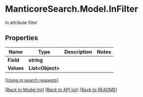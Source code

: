 # ManticoreSearch.Model.InFilter
In attribute filter

## Properties

Name | Type | Description | Notes
------------ | ------------- | ------------- | -------------
**Field** | **string** |  | 
**Values** | **List&lt;Object&gt;** |  | 

[[Using in search requests]](SearchRequest.md#InFilter)


[[Back to Model list]](../README.md#documentation-for-models) [[Back to API list]](../README.md#documentation-for-api-endpoints) [[Back to README]](../README.md)

